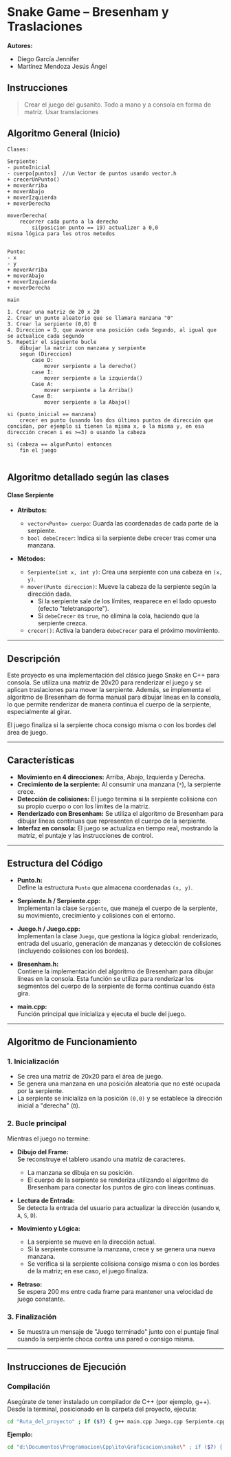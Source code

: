 # Snake Game – Bresenham y Traslaciones

**Autores:**  
- Diego García Jennifer  
- Martínez Mendoza Jesús Ángel  

## Instrucciones 

>Crear el juego del gusanito.
>Todo a mano y a consola en forma de matriz.
>Usar translaciones

## Algoritmo General (Inicio)

```
Clases:

Serpiente:
- puntoInicial
- cuerpo[puntos]  //un Vector de puntos usando vector.h
+ crecerUnPunto()
+ moverArriba
+ moverAbajo
+ moverIzquierda
+ moverDerecha

moverDerecha(
	recorrer cada punto a la derecho
		si(posicion punto == 19) actualizer a 0,0
misma lógica para los otros metodos


Punto:
- x
- y
+ moverArriba
+ moverAbajo
+ moverIzquierda
+ moverDerecha

main

1. Crear una matriz de 20 x 20 
2. Crear un punto aleatorio que se llamara manzana "0" 
3. Crear la serpiente (0,0) 0
4. Direccion = D, que avance una posición cada Segundo, al igual que se actualice cada segundo
5. Repetir el siguiente bucle
	dibujar la matriz con manzana y serpiente
	segun (Direccion)
		case D:
			mover serpiente a la derecho()
		case I: 
			mover serpiente a la izquierda()
		Case A: 
			mover serpiente a la Arriba()
		Case B: 
			mover serpiente a la Abajo()

si (punto_inicial == manzana)
	crecer en punto (usando los dos últimos puntos de dirección que concidan, por ejemplo si tienen la misma x, o la misma y, en esa dirección crecen i es >=3) o usando la cabeza

si (cabeza == algunPunto) entonces
	fin el juego


```
## Algoritmo detallado según las clases

#### **Clase Serpiente**

- **Atributos:**
    
    - `vector<Punto> cuerpo`: Guarda las coordenadas de cada parte de la serpiente.
    - `bool debeCrecer`: Indica si la serpiente debe crecer tras comer una manzana.
- **Métodos:**
    
    - `Serpiente(int x, int y)`: Crea una serpiente con una cabeza en `(x, y)`.
    - `mover(Punto direccion)`: Mueve la cabeza de la serpiente según la dirección dada.
        - Si la serpiente sale de los límites, reaparece en el lado opuesto (efecto "teletransporte").
        - Si `debeCrecer` es `true`, no elimina la cola, haciendo que la serpiente crezca.
    - `crecer()`: Activa la bandera `debeCrecer` para el próximo movimiento.

---

## Descripción

Este proyecto es una implementación del clásico juego Snake en C++ para consola. Se utiliza una matriz de 20x20 para renderizar el juego y se aplican traslaciones para mover la serpiente. Además, se implementa el algoritmo de Bresenham de forma manual para dibujar líneas en la consola, lo que permite renderizar de manera continua el cuerpo de la serpiente, especialmente al girar.

El juego finaliza si la serpiente choca consigo misma o con los bordes del área de juego.

---

## Características

- **Movimiento en 4 direcciones:** Arriba, Abajo, Izquierda y Derecha.
- **Crecimiento de la serpiente:** Al consumir una manzana (`*`), la serpiente crece.
- **Detección de colisiones:** El juego termina si la serpiente colisiona con su propio cuerpo o con los límites de la matriz.
- **Renderizado con Bresenham:** Se utiliza el algoritmo de Bresenham para dibujar líneas continuas que representen el cuerpo de la serpiente.
- **Interfaz en consola:** El juego se actualiza en tiempo real, mostrando la matriz, el puntaje y las instrucciones de control.

---

## Estructura del Código

- **Punto.h:**  
  Define la estructura `Punto` que almacena coordenadas `(x, y)`.

- **Serpiente.h / Serpiente.cpp:**  
  Implementan la clase `Serpiente`, que maneja el cuerpo de la serpiente, su movimiento, crecimiento y colisiones con el entorno.

- **Juego.h / Juego.cpp:**  
  Implementan la clase `Juego`, que gestiona la lógica global: renderizado, entrada del usuario, generación de manzanas y detección de colisiones (incluyendo colisiones con los bordes).

- **Bresenham.h:**  
  Contiene la implementación del algoritmo de Bresenham para dibujar líneas en la consola. Esta función se utiliza para renderizar los segmentos del cuerpo de la serpiente de forma continua cuando ésta gira.

- **main.cpp:**  
  Función principal que inicializa y ejecuta el bucle del juego.

---

## Algoritmo de Funcionamiento

### 1. Inicialización

- Se crea una matriz de 20x20 para el área de juego.
- Se genera una manzana en una posición aleatoria que no esté ocupada por la serpiente.
- La serpiente se inicializa en la posición `(0,0)` y se establece la dirección inicial a "derecha" (`D`).

### 2. Bucle principal

Mientras el juego no termine:

- **Dibujo del Frame:**  
  Se reconstruye el tablero usando una matriz de caracteres.  
  - La manzana se dibuja en su posición.
  - El cuerpo de la serpiente se renderiza utilizando el algoritmo de Bresenham para conectar los puntos de giro con líneas continuas.
  
- **Lectura de Entrada:**  
  Se detecta la entrada del usuario para actualizar la dirección (usando `W`, `A`, `S`, `D`).

- **Movimiento y Lógica:**  
  - La serpiente se mueve en la dirección actual.
  - Si la serpiente consume la manzana, crece y se genera una nueva manzana.
  - Se verifica si la serpiente colisiona consigo misma o con los bordes de la matriz; en ese caso, el juego finaliza.

- **Retraso:**  
  Se espera 200 ms entre cada frame para mantener una velocidad de juego constante.

### 3. Finalización

- Se muestra un mensaje de "Juego terminado" junto con el puntaje final cuando la serpiente choca contra una pared o consigo misma.

---

## Instrucciones de Ejecución

### Compilación

Asegúrate de tener instalado un compilador de C++ (por ejemplo, g++). Desde la terminal, posicionado en la carpeta del proyecto, ejecuta:

```bash
cd "Ruta_del_proyecto" ; if ($?) { g++ main.cpp Juego.cpp Serpiente.cpp -o main } ; if ($?) { .\main }
```

**Ejemplo:**

```bash
cd "d:\Documentos\Programacion\Cpp\ito\Graficacion\snake\" ; if ($?) { g++ main.cpp Juego.cpp Serpiente.cpp -o main } ; if ($?) { .\main }
```
